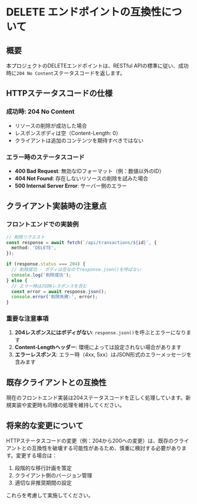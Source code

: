 # DELETE エンドポイントの互換性について

## 概要

本プロジェクトのDELETEエンドポイントは、RESTful APIの標準に従い、成功時に`204 No Content`ステータスコードを返します。

## HTTPステータスコードの仕様

### 成功時: 204 No Content
- リソースの削除が成功した場合
- レスポンスボディは空（Content-Length: 0）
- クライアントは追加のコンテンツを期待すべきではない

### エラー時のステータスコード
- **400 Bad Request**: 無効なIDフォーマット（例：数値以外のID）
- **404 Not Found**: 存在しないリソースの削除を試みた場合
- **500 Internal Server Error**: サーバー側のエラー

## クライアント実装時の注意点

### フロントエンドでの実装例
```typescript
// 削除リクエスト
const response = await fetch(`/api/transactions/${id}`, {
  method: 'DELETE',
});

if (response.status === 204) {
  // 削除成功 - ボディは空なのでresponse.json()を呼ばない
  console.log('削除成功');
} else {
  // エラー時はJSONレスポンスを含む
  const error = await response.json();
  console.error('削除失敗:', error);
}
```

### 重要な注意事項
1. **204レスポンスにはボディがない**: `response.json()`を呼ぶとエラーになります
2. **Content-Lengthヘッダー**: 環境によっては設定されない場合があります
3. **エラーレスポンス**: エラー時（4xx, 5xx）はJSON形式のエラーメッセージを含みます

## 既存クライアントとの互換性

現在のフロントエンド実装は204ステータスコードを正しく処理しています。新規実装や変更時も同様の処理を維持してください。

## 将来的な変更について

HTTPステータスコードの変更（例：204から200への変更）は、既存のクライアントとの互換性を破壊する可能性があるため、慎重に検討する必要があります。変更する場合は：

1. 段階的な移行計画を策定
2. クライアント側のバージョン管理
3. 適切な非推奨期間の設定

これらを考慮して実施してください。